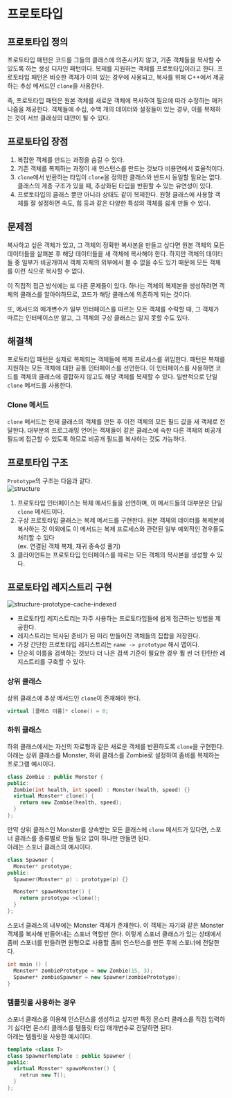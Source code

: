 # 프로토타입
## 프로토타입 정의
프로토타입 패턴은 코드를 그들의 클래스에 의존시키지 않고, 기존 객체들을 복사할 수 있도록 하는 생성 디자인 패턴이다. 
복제를 지원하는 객체를 프로토타입이라고 한다.
프로토타입 패턴은 비슷한 객체가 이미 있는 경우에 사용되고, 복사를 위해 C++에서 제공하는 추상 메서드인 ``clone``을 사용한다. 
  
즉, 프로토타입 패턴은 원본 객체를 새로운 객체에 복사하여 필요에 따라 수정하는 매커니즘을 제공한다. 객체들에 수십, 수백 개의 데이터와 설정들이 있는 경우, 이를 복제하는 것이 서브 클래싱의 대안이 될 수 있다.

## 프로토타입 장점
1. 복잡한 객체를 만드는 과정을 숨길 수 있다.
2. 기존 객체를 복제하는 과정이 새 인스턴스를 만드는 것보다 비용면에서 효율적이다.
3. ``clone``에서 반환하는 타입이 ``clone``을 정의한 클래스와 반드시 동일할 필요는 없다. 클래스의 게층 구조가 있을 때, 추상화된 타입을 반환할 수 있는 유연성이 있다.
4. 프로토타입의 클래스 뿐만 아니라 상태도 같이 복제한다. 원형 클래스에 사용할 객체를 잘 설정하면 속도, 힘 등과 같은 다양한 특성의 객체를 쉽게 만들 수 있다.

## 문제점
복사하고 싶은 객체가 있고, 그 객체의 정확한 복사본을 만들고 싶다면 원본 객체의 모든 데이터들을 살펴본 후 해당 데이터들을 새 객체에 복사해야 한다. 하지만 객체의 데이터들 중 일부가 비공개여서 객체 자체의 외부에서 볼 수 없을 수도 있기 때문에 모든 객체를 이런 식으로 복사할 수 없다.     
  
이 직접적 접근 방식에는 또 다른 문제들이 있다. 하나는 객체의 복제본을 생성하려면 객체의 클래스를 알아야하므로, 코드가 해당 클래스에 의존하게 되는 것이다.     
  
또, 메서드의 매개변수가 일부 인터페이스를 따르는 모든 객체를 수락할 때, 그 객체가 따르는 인터페이스만 알고, 그 객체의 구상 클래스는 알지 못할 수도 있다.
## 해결책
프로토타입 패턴은 실제로 복제되는 객체들에 복제 프로세스를 위임한다. 패턴은 복제를 지원하는 모든 객체에 대한 공통 인터페이스를 선언한다. 이 인터페이스를 사용하면 코드를 객체의 클레스에 결합하지 않고도 해당 객체를 복제할 수 있다. 일반적으로 단일 ``clone`` 메서드를 사용한다.  

### Clone 메서드
``clone`` 메서드는 현재 클래스의 객체를 만든 후 이전 객체의 모든 필드 값을 새 객체로 전달한다. 대부분의 프로그래밍 언어는 객체들이 같은 클레스에 속한 다른 객체의 비공개 필드에 접근할 수 있도록 하므로 비공개 필드를 복사하는 것도 가능하다.

## 프로토타입 구조
``Prototype``의 구조는 다음과 같다.  
![structure](https://github.com/backgame1312/DesignPattern/assets/127277391/55bed080-45f4-47a7-8aa8-f0981ee10b86)
1. 프로토타입 인터페이스는 복제 메서드들을 선언하며, 이 메서드들의 대부분은 단일 ``clone`` 메서드이다.
2. 구상 프로토타입 클래스는 복제 메서드를 구현한다. 원본 객체의 데이터를 복제본에 복사하는 것 이외에도 이 메서드는 복제 프로세스와 관련된 일부 예외적인 경우들도 처리할 수 있다  
(ex. 연결된 객체 복제, 재귀 종속성 풀기)
3. 클라이언트는 프로토타입 인터페이스를 따르는 모든 객체의 복사본을 생성할 수 있다.

## 프로토타입 레지스트리 구현
![structure-prototype-cache-indexed](https://github.com/backgame1312/DesignPattern/assets/127277391/c64e1da2-8dea-4e8f-993e-d31d908401f2)
- 프로토타입 레지스트리는 자주 사용하는 프로토타입들에 쉽게 접근하는 방법을 제공한다.
- 레지스트리는 복사된 준비가 된 미리 만들어진 객체들의 집합을 저장한다.
- 가장 간단한 프로토타입 레지스트리는 ``name -> prototype`` 해시 맵이다.
- 단순히 이름을 검색하는 것보다 더 나은 검색 기준이 필요한 경우 훨 씬 더 탄탄한 레지스트리를 구축할 수 있다.

### 상위 클래스
상위 클래스에 추상 메서드인 ``clone``이 존재해야 한다.
```C++
virtual [클래스 이름]* clone() = 0;
```
### 하위 클래스
하위 클래스에서는 자신의 자료형과 같은 새로운 객체를 반환하도록 ``clone``을 구현한다.  
아래는 상위 클래스를 Monster, 하위 클래스를 Zombie로 설정하여 좀비를 복제하는 프로그램 예시이다.
```C++
class Zombie : public Monster {
public:
  Zombie(int health, int speed) : Monster(health, speed) {}
  virtual Monster* clone() {
    return new Zombie(health, speed);
  }
};
```
만약 상위 클래스인 Monster를 상속받는 모든 클래스에 ``clone`` 메서드가 있다면, 스포너 클래스를 종류별로 만들 필요 없이 하나만 만들면 된다.  
아래는 스포너 클래스의 예시이다.
```C++
class Spawner {
  Monster* prototype;
public:
  Spawner(Monster* p) : prototype(p) {}

  Monster* spawnMonster() {
    return prototype->clone();
  }
};
```
스포너 클래스의 내부에는 Monster 객체가 존재한다. 이 객체는 자기와 같은 Monster 객체를 복사해 만들어내는 스포너 역할만 한다. 이렇게 스포너 클래스가 있는 상태에서 좀비 스포너를 만들려면 원형으로 사용할 좀비 인스턴스를 만든 후에 스포너에 전달한다.
```C++
int main () {
  Monster* zombiePrototype = new Zombie(15, 3);
  Spawner* zombieSpawner = new Spawner(zombiePrototype);
}
```
### 템플릿을 사용하는 경우
스포너 클래스를 이용해 인스턴스를 생성하고 싶지만 특정 몬스터 클래스를 직접 입력하기 싫다면 몬스터 클래스를 템플릿 타입 매개변수로 전달하면 된다.   
아래는 템플릿을 사용한 예시이다.
``` C++
template <class T>
class SpawnerTemplate : public Spawner {
public:
  virtual Monster* spawnMonster() {
    retrun new T();
  }
};
```

